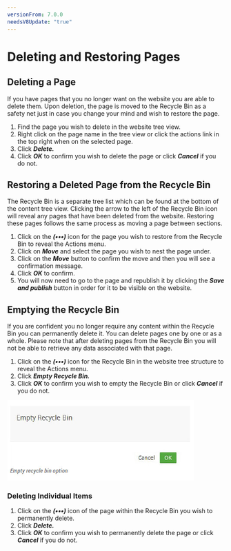 ```yaml
---
versionFrom: 7.0.0
needsV8Update: "true"
---
```


# Deleting and Restoring Pages

## Deleting a Page

If you have pages that you no longer want on the website you are able to delete them. Upon deletion, the page is moved to the Recycle Bin as a safety net just in case you change your mind and wish to restore the page.

1. Find the page you wish to delete in the website tree view.
2. Right click on the page name in the tree view or click the actions link in the top right when on the selected page.
3. Click ***Delete.***
4. Click ***OK*** to confirm you wish to delete the page or click ***Cancel*** if you do not.

## Restoring a Deleted Page from the Recycle Bin

The Recycle Bin is a separate tree list which can be found at the bottom of the content tree view. Clicking the arrow to the left of the Recycle Bin icon will reveal any pages that have been deleted from the website. Restoring these pages follows the same process as moving a page between sections.

1. Click on the ***(•••)*** icon for the page you wish to restore from the Recycle Bin to reveal the Actions menu.
2. Click on ***Move*** and select the page you wish to nest the page under.
3. Click on the ***Move*** button to confirm the move and then you will see a confirmation message.
4. Click ***OK*** to confirm.
5. You will now need to go to the page and republish it by clicking the ***Save and publish*** button in order for it to be visible on the website.

## Emptying the Recycle Bin

If you are confident you no longer require any content within the Recycle Bin you can permanently delete it. You can delete pages one by one or as a whole. Please note that after deleting pages from the Recycle Bin you will not be able to retrieve any data associated with that page.

1. Click on the ***(•••)*** icon for the Recycle Bin in the website tree structure to reveal the Actions menu.
2. Click ***Empty Recycle Bin.***
3. Click ***OK*** to confirm you wish to empty the Recycle Bin or click ***Cancel*** if you do not.

![recycleBin.jpg](images/recycleBin.jpg)

### Deleting Individual Items

1. Click on the ***(•••)*** icon of the page within the Recycle Bin you wish to permanently delete.
2. Click ***Delete.***
3. Click ***OK*** to confirm you wish to permanently delete the page or click ***Cancel*** if you do not.
